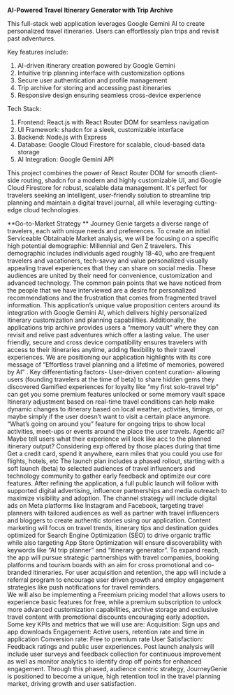 **AI-Powered Travel Itinerary Generator with Trip Archive**


This full-stack web application leverages Google Gemini AI to create personalized travel itineraries. Users can effortlessly plan trips and revisit past adventures. 

Key features include:
1. AI-driven itinerary creation powered by Google Gemini
2. Intuitive trip planning interface with customization options
3. Secure user authentication and profile management
4. Trip archive for storing and accessing past itineraries
5. Responsive design ensuring seamless cross-device experience

Tech Stack:
1. Frontend: React.js with React Router DOM for seamless navigation
2. UI Framework: shadcn for a sleek, customizable interface
3. Backend: Node.js with Express
4. Database: Google Cloud Firestore for scalable, cloud-based data storage
5. AI Integration: Google Gemini API


This project combines the power of React Router DOM for smooth client-side routing, shadcn for a modern and highly customizable UI, and Google Cloud Firestore for robust, scalable data management. It's perfect for travelers seeking an intelligent, user-friendly solution to streamline trip planning and maintain a digital travel journal, all while leveraging cutting-edge cloud technologies.


**Go-to-Market Strategy **
Journey Genie targets a diverse range of travelers, each with unique needs and preferences. To create an initial Serviceable Obtainable Market analysis, we will be focusing on a specific high potential demographic: Millennial and Gen Z travelers. This demographic includes individuals aged roughly 18-40, who are frequent travelers and vacationers, tech-savvy and value personalized visually appealing travel experiences that they can share on social media. These audiences are united by their need for convenience, customization and advanced technology. 
The common pain points that we have noticed from the people that we have interviewed are a desire for personalized recommendations and the frustration that comes from fragmented travel information. This application’s unique value proposition centers around its integration with Google Gemini AI, which delivers highly personalized itinerary customization and planning capabilities. Additionally, the applications trip archive provides users a “memory vault” where they can revisit and relive past adventures which offer a lasting value. The user friendly, secure and cross device compatibility ensures travelers with access to their itineraries anytime, adding flexibility to their travel experiences. We are positioning our application highlights with its core message of “Effortless travel planning and a lifetime of memories, powered by AI” . 
Key differentiating factors-
User-driven content curation- allowing users (founding travelers at the time of beta) to share hidden gems they discovered
Gamified experiences for loyalty like “my first solo-travel trip” can get you some premium features unlocked or some memory vault space
Itinerary adjustment based on real-time travel conditions can help make dynamic changes to itinerary based on local weather, activities, timings, or maybe simply if the user doesn’t want to visit a certain place anymore.
“What’s going on around you” feature for ongoing trips to show local activities, meet-ups or events around the place the user travels.
Agentic ai?
Maybe tell users what their experience will look like acc to the planned itinerary output? Considering exp offered by those places during that time 
Get a credit card, spend it anywhere, earn <our product> miles that you could you use for flights, hotels, etc
The launch plan includes a phased rollout, starting with a soft launch (beta) to selected audiences of travel influencers and technology community to gather early feedback and optimize our core features. After refining the application, a full public launch will follow with supported digital advertising, influencer partnerships and media outreach to maximize visibility and adoption. 
The channel strategy will include digital ads on Meta platforms like Instagram and Facebook, targeting travel planners with tailored audiences as well as partner with travel influencers and bloggers to create authentic stories using our application. Content marketing will focus on travel trends, itinerary tips and destination guides optimized for Search Engine Optimization (SEO) to drive organic traffic while also targeting App Store Optimization will ensure discoverability with keywords like “AI trip planner” and “itinerary generator”. 
To expand reach, the app will pursue strategic partnerships with travel companies, booking platforms and tourism boards with an aim for cross promotional and co-branded itineraries. For user acquisition and retention, the app will include a referral program to encourage user driven growth and employ engagement strategies  like push notifications for travel reminders.  
We will also be implementing a Freemium pricing model that allows users to experience basic features for free, while a premium subscription to unlock more advanced customization capabilities, archive storage and exclusive travel content with promotional discounts encouraging early adoption. Some key KPIs and metrics that we will use are: 
Acquisition: Sign ups and app downloads 
Engagement: Active users, retention rate and time in application
Conversion rate: Free to premium rate
User Satisfaction: Feedback ratings and public user experiences.
    Post launch analysis will include user surveys and feedback collection for continuous improvement as well as monitor analytics to identify drop off points for enhanced engagement. Through this phased, audience centric strategy, JourneyGenie is positioned to become a unique, high retention tool in the travel planning market, driving growth and user satisfaction. 


